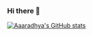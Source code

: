 ### Hi there 👋

<!--
**aaradhyajajoo/aaradhyajajoo** is a ✨ _special_ ✨ repository because its `README.md` (this file) appears on your GitHub profile.

Here are some ideas to get you started:

- 🔭 I’m currently working on ...
- 🌱 I’m currently learning ...
- 👯 I’m looking to collaborate on ...
- 🤔 I’m looking for help with ...
- 💬 Ask me about ...
- 📫 How to reach me: ...
- 😄 Pronouns: ...
- ⚡ Fun fact: ...
-->


[![Aaaradhya's GitHub stats](https://github-readme-stats.vercel.app/api?username=aaradhyajajoo)](https://github.com/aaradhyajajoo/github-readme-stats)

